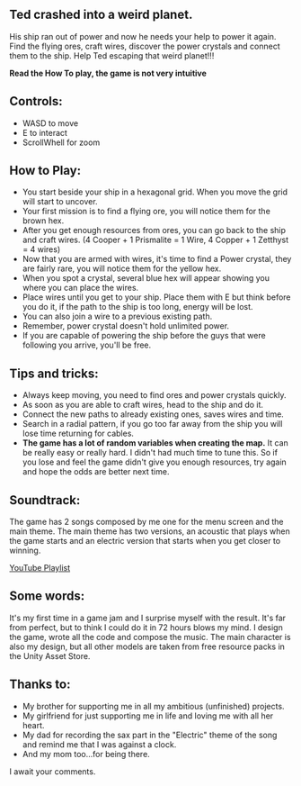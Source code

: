 ## Ted crashed into a weird planet. 
His ship ran out of power and now he needs your help to power it again. Find the flying ores, craft wires, discover the power crystals and connect them to the ship. Help Ted escaping that weird planet!!!

**Read the How To play, the game is not very intuitive**

## Controls:

- WASD to move
- E to interact
- ScrollWhell for zoom

## How to Play:

- You start beside your ship in a hexagonal grid. When you move the grid will start to uncover.
- Your first mission is to find a flying ore, you will notice them for the brown hex.
- After you get enough resources from ores, you can go back to the ship and craft wires. (4 Cooper + 1 Prismalite = 1 Wire, 4 Copper + 1 Zetthyst = 4 wires)
- Now that you are armed with wires, it's time to find a Power crystal, they are fairly rare, you will notice them for the yellow hex.
- When you spot a crystal, several blue hex will appear showing you where you can place the wires.
- Place wires until you get to your ship. Place them with E but think before you do it, if the path to the ship is too long, energy will be lost.
- You can also join a wire to a previous existing path.
- Remember, power crystal doesn't hold unlimited power.
- If you are capable of powering the ship before the guys that were following you arrive, you'll be free.

## Tips and tricks:

- Always keep moving, you need to find ores and power crystals quickly.
- As soon as you are able to craft wires, head to the ship and do it.
- Connect the new paths to already existing ones, saves wires and time.
- Search in a radial pattern, if you go too far away from the ship you will lose time returning for cables.
- **The game has a lot of random variables when creating the map.** It can be really easy or really hard. I didn't had much time to tune this. So if you lose and feel the game didn't give you enough resources, try again and hope the odds are better next time.

## Soundtrack: 

The game has 2 songs composed by me one for the menu screen and the main theme. The main theme has two versions, an acoustic that plays when the game starts and an electric version that starts when you get closer to winning.

[YouTube Playlist](https://www.youtube.com/playlist?list=PLhTxY1L-05nHTWcYxYygeO8QL2ErEJe-5)

## Some words:

It's my first time in a game jam and I surprise myself with the result. It's far from perfect, but to think I could do it in 72 hours blows my mind. 
I design the game, wrote all the code and compose the music. The main character is also my design, but all other models are taken from free resource packs in the Unity Asset Store.

## Thanks to:

- My brother for supporting me in all my ambitious (unfinished) projects.
- My girlfriend for just supporting me in life and loving me with all her heart.
- My dad for recording the sax part in the "Electric" theme of the song and remind me that I was against a clock.
- And my mom too...for being there.

I await your comments.
